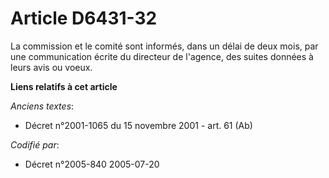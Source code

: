 # Article D6431-32

La commission et le comité sont informés, dans un délai de deux mois, par une communication écrite du directeur de l'agence,
des suites données à leurs avis ou voeux.

**Liens relatifs à cet article**

_Anciens textes_:

  - Décret n°2001-1065 du 15 novembre 2001 - art. 61 (Ab)

_Codifié par_:

  - Décret n°2005-840 2005-07-20
